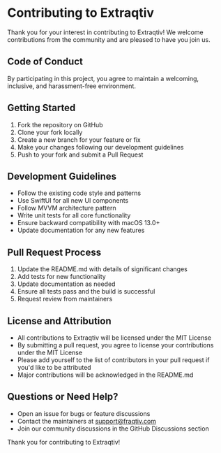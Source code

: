 # Contributing to Extraqtiv

Thank you for your interest in contributing to Extraqtiv! We welcome contributions from the community and are pleased to have you join us.

## Code of Conduct

By participating in this project, you agree to maintain a welcoming, inclusive, and harassment-free environment.

## Getting Started

1. Fork the repository on GitHub
2. Clone your fork locally
3. Create a new branch for your feature or fix
4. Make your changes following our development guidelines
5. Push to your fork and submit a Pull Request

## Development Guidelines

- Follow the existing code style and patterns
- Use SwiftUI for all new UI components
- Follow MVVM architecture pattern
- Write unit tests for all core functionality
- Ensure backward compatibility with macOS 13.0+
- Update documentation for any new features

## Pull Request Process

1. Update the README.md with details of significant changes
2. Add tests for new functionality
3. Update documentation as needed
4. Ensure all tests pass and the build is successful
5. Request review from maintainers

## License and Attribution

- All contributions to Extraqtiv will be licensed under the MIT License
- By submitting a pull request, you agree to license your contributions under the MIT License
- Please add yourself to the list of contributors in your pull request if you'd like to be attributed
- Major contributions will be acknowledged in the README.md

## Questions or Need Help?

- Open an issue for bugs or feature discussions
- Contact the maintainers at support@fraqtiv.com
- Join our community discussions in the GitHub Discussions section

Thank you for contributing to Extraqtiv!

